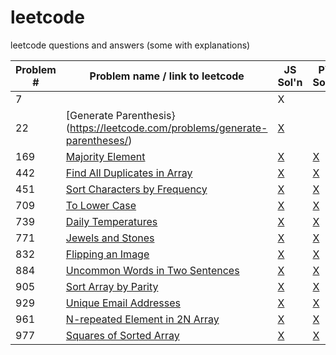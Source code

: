 # leetcode
leetcode questions and answers (some with explanations)

| Problem # | Problem name / link to leetcode      |  JS Sol'n  |  PY Sol'n  |
| --------- | ------------------------------------ | ---------- | ---------- |
| 7 |  | X | 
| 22 | [Generate Parenthesis}(https://leetcode.com/problems/generate-parentheses/) | [X](https://github.com/KMSkelton/leetcode/blob/main/JS/22-generate-parentheses.js) |
| 169| [Majority Element](https://leetcode.com/problems/majority-element/) | [X](https://github.com/KMSkelton/leetcode/blob/master/JS/169-majority-element.js) | [X](https://github.com/KMSkelton/leetcode/blob/master/PY/169-Majority-element.py)
| 442 | [Find All Duplicates in Array](https://leetcode.com/problems/find-all-duplicates-in-an-array/) | [X](https://github.com/KMSkelton/leetcode/blob/master/JS/442-find-all-duplicates-array.js) | [X](https://github.com/KMSkelton/leetcode/blob/master/PY/442-find-all-duplicates-array.py) |
| 451 | [Sort Characters by Frequency](https://leetcode.com/problems/sort-characters-by-frequency/) | [X](https://github.com/KMSkelton/leetcode/blob/master/JS/451-sort-characters-by-frequency.js)| [X](https://github.com/KMSkelton/leetcode/blob/master/PY/451-sort-characters-by-frequency.py) |
| 709 | [To Lower Case](https://leetcode.com/problems/to-lower-case/) | [X](https://github.com/KMSkelton/leetcode/blob/master/JS/709-to-lower-case.js) | [X](https://github.com/KMSkelton/leetcode/blob/master/PY/709-to-lower-case.py) |
| 739 | [Daily Temperatures](https://leetcode.com/problems/daily-temperatures/) | [X](https://github.com/KMSkelton/leetcode/blob/master/JS/739-daily-temperatures.js) | [X](https://github.com/KMSkelton/leetcode/blob/master/PY/739-daily-temperatures.py) |
|   771  |   [Jewels and Stones](https://leetcode.com/problems/jewels-and-stones/) | [X](https://github.com/KMSkelton/leetcode/blob/master/JS/771-jewels-and-stones.js) | [X](https://github.com/KMSkelton/leetcode/blob/master/PY/771-jewels-and-stones.py) |
| 832 | [Flipping an Image](https://leetcode.com/problems/flipping-an-image/) | [X](https://github.com/KMSkelton/leetcode/blob/master/JS/832-flipping-an-image.js) | [X](https://github.com/KMSkelton/leetcode/blob/master/PY/832-flipping-an-image.py) |
| 884 | [Uncommon Words in Two Sentences](https://leetcode.com/problems/uncommon-words-from-two-sentences/) | [X](https://github.com/KMSkelton/leetcode/blob/master/JS/884-uncommon-words-two-sentences.js) | [X](https://github.com/KMSkelton/leetcode/blob/master/PY/884-uncommon-words-two-sentences.py)
| 905 | [Sort Array by Parity](https://leetcode.com/problems/sort-array-by-parity/) | [X](https://github.com/KMSkelton/leetcode/blob/master/JS/905-sort-array-by-parity.js) | [X](https://github.com/KMSkelton/leetcode/blob/master/PY/905-sort-array-by-parity.py) |
|   929     | [Unique Email Addresses](https://leetcode.com/problems/unique-email-addresses/) |     [X](https://github.com/KMSkelton/leetcode/blob/master/JS/929-unique-email-addr.js)      |     [X](https://github.com/KMSkelton/leetcode/blob/master/PY/929-unique-emails.py)       |
| 961 | [N-repeated Element in 2N Array](https://leetcode.com/problems/n-repeated-element-in-size-2n-array/) | [X](https://github.com/KMSkelton/leetcode/blob/master/JS/961-repeated-element-in-array.js) | [X](https://github.com/KMSkelton/leetcode/blob/master/PY/961-repeated-element-in-array.py)
| 977 | [Squares of Sorted Array](https://leetcode.com/problems/squares-of-a-sorted-array/) | [X](https://github.com/KMSkelton/leetcode/blob/master/JS/977-squares-of-sorted-array.js) | [X](https://github.com/KMSkelton/leetcode/blob/master/PY/977-squares-of-sorted-arrays.py) |
